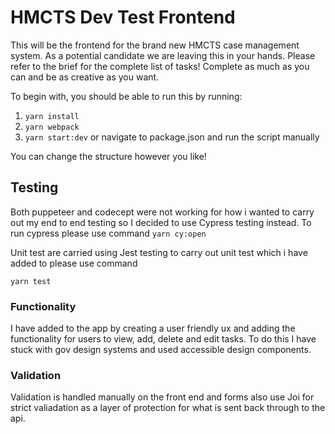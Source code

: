# HMCTS Dev Test Frontend
This will be the frontend for the brand new HMCTS case management system. As a potential candidate we are leaving
this in your hands. Please refer to the brief for the complete list of tasks! Complete as much as you can and be
as creative as you want.

To begin with, you should be able to run this by running:
1) `yarn install`
2) `yarn webpack`
3) `yarn start:dev` or navigate to package.json and run the script manually

You can change the structure however you like!

## Testing
Both puppeteer and codecept were not working for how i wanted to carry out my end to end testing so I decided to use
Cypress testing instead. To run cypress please use command
```yarn cy:open```

Unit test are carried using Jest testing to carry out unit test which i have added to please use command

```yarn test```

### Functionality
I have added to the app by creating a user friendly ux and adding the functionality for users to view, add, delete and edit tasks.
To do this I have stuck with gov design systems and used accessible design components.

### Validation

Validation is handled manually on the front end and forms also use Joi for strict valiadation as a layer of protection for what is sent back through to the api. 
